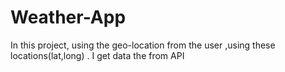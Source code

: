 # Weather-App
In this project, using the geo-location from the user ,using these locations(lat,long) . I get data the from API
